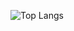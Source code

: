 ![Top Langs](https://github-readme-stats.vercel.app/api/top-langs/?username=CharalambosIoannou&theme=tokyonight)
